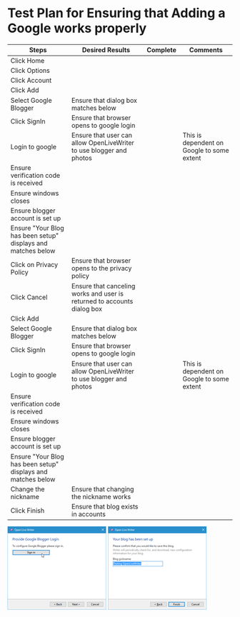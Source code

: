 # Test Plan for Ensuring that Adding a Google works properly
Steps                 | Desired Results                | Complete | Comments
----------------------|--------------------------------|----------| --------
Click Home | | |
Click Options | | |
Click Account | | | 
Click Add | | |
Select Google Blogger | Ensure that dialog box matches below | | 
Click SignIn | Ensure that browser opens to google login | | 
Login to google | Ensure that user can allow OpenLiveWriter to use blogger and photos | | This is dependent on Google to some extent
 | Ensure verification code is received | | 
 | Ensure windows closes | | 
 | Ensure blogger account is set up | | 
 | Ensure "Your Blog has been setup" displays and matches below | |
Click on Privacy Policy | Ensure that browser opens to the privacy policy | | 
Click Cancel | Ensure that canceling works and user is returned to accounts dialog box | |
Click Add | | |
Select Google Blogger | Ensure that dialog box matches below | | 
Click SignIn | Ensure that browser opens to google login | | 
Login to google | Ensure that user can allow OpenLiveWriter to use blogger and photos | | This is dependent on Google to some extent
 | Ensure verification code is received | | 
 | Ensure windows closes | | 
 | Ensure blogger account is set up | | 
 | Ensure "Your Blog has been setup" displays and matches below | | 
Change the nickname | Ensure that changing the nickname works | |
Click Finish | Ensure that blog exists in accounts | |
 
![Google Login dialog box](images/googleLogin.png)
![Confirm save and change nickname dialog box](images/confirmNickname.png)
